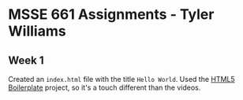 # MSSE 661 Assignments - Tyler Williams

## Week 1 

Created an `index.html` file with the title `Hello World`. Used the [HTML5 Boilerplate](https://github.com/h5bp/html5-boilerplate) project, so it's a touch different than the videos.